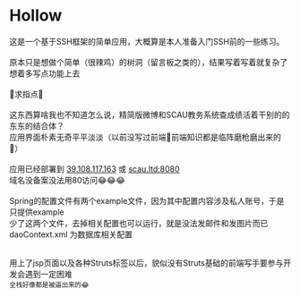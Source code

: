 # Hollow

这是一个基于SSH框架的简单应用，大概算是本人准备入门SSH前的一些练习。<br>
<br>原本只是想做个简单（很辣鸡）的树洞（留言板之类的），结果写着写着就复杂了想着多写点功能上去<br>
<br>🌚求指点🌚<br><br>
这东西算啥我也不知道怎么说，精简版微博和SCAU教务系统查成绩活着干别的的东东的结合体？<br>
应用界面朴素无奇平平淡淡（以前没写过前端🌚前端知识都是临阵磨枪磨出来的🌚）<br>
<br>
应用已经部署到
<a href="http://39.108.117.163">39.108.117.163</a>
或
<a href="http://scau.ltd:8080">scau.ltd:8080</a>
<br>
域名没备案没法用80访问😂😂😂
<br><br>
Spring的配置文件有两个example文件，因为其中配置内容涉及私人账号，于是只提供example<br>
少了这两个文件，去掉相关配置也可以运行，就是没法发邮件和发图片而已<br>
daoContext.xml 为数据库相关配置<br>

<br>用上了jsp页面以及各种Struts标签以后，貌似没有Struts基础的前端写手要参与开发会遇到一定困难<br>
<sub>全栈好像都是被逼出来的😂</sub><br>
